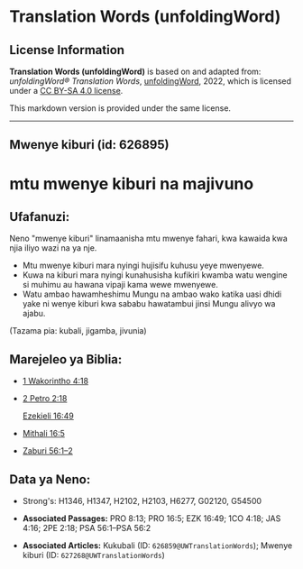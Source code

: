 # Translation Words (unfoldingWord)

## License Information

**Translation Words (unfoldingWord)** is based on and adapted from: _unfoldingWord® Translation Words_, [unfoldingWord](https://unfoldingword.org/utw), 2022, which is licensed under a [CC BY-SA 4.0 license](https://creativecommons.org/licenses/by-sa/4.0/legalcode.en).

This markdown version is provided under the same license.



--------------------------------

## Mwenye kiburi (id: 626895)

mtu mwenye kiburi na majivuno
=============================

Ufafanuzi:
----------

Neno "mwenye kiburi" linamaanisha mtu mwenye fahari, kwa kawaida kwa njia iliyo wazi na ya nje.

* Mtu mwenye kiburi mara nyingi hujisifu kuhusu yeye mwenyewe.
* Kuwa na kiburi mara nyingi kunahusisha kufikiri kwamba watu wengine si muhimu au hawana vipaji kama wewe mwenyewe.
* Watu ambao hawamheshimu Mungu na ambao wako katika uasi dhidi yake ni wenye kiburi kwa sababu hawatambui jinsi Mungu alivyo wa ajabu.

(Tazama pia: kubali, jigamba, jivunia)

Marejeleo ya Biblia:
--------------------

* [1 Wakorintho 4:18](https://ref.ly/1Cor4:18)
* [2 Petro 2:18](https://ref.ly/2Pet2:18)

    [Ezekieli 16:49](https://ref.ly/Ezek16:49)

* [Mithali 16:5](https://ref.ly/Prov16:5)
* [Zaburi 56:1–2](https://ref.ly/Ps56:1-Ps56:2)

Data ya Neno:
-------------

* Strong's: H1346, H1347, H2102, H2103, H6277, G02120, G54500

* **Associated Passages:** PRO 8:13; PRO 16:5; EZK 16:49; 1CO 4:18; JAS 4:16; 2PE 2:18; PSA 56:1–PSA 56:2
* **Associated Articles:** Kukubali (ID: `626859@UWTranslationWords`); Mwenye kiburi (ID: `627268@UWTranslationWords`)

